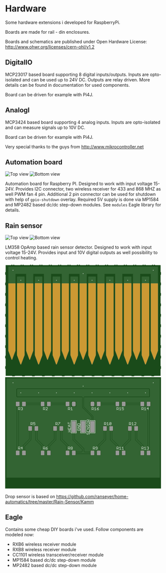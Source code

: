 # Hardware
Some hardware extensions i developed for RaspberryPi.

Boards are made for rail - din enclosures.

Boards and schematics are published under Open Hardware License:
http://www.ohwr.org/licenses/cern-ohl/v1.2

DigitalIO
----------
MCP23017 based board supporting 8 digital inputs/outputs.
Inputs are opto-isolated and can be used up to 24V DC.
Outputs are relay driven. More details can be found in
documentation for used components.

Board can be driven for example with Pi4J.

AnalogI
-------
MCP3424 based board supporting 4 analog inputs.
Inputs are opto-isolated and can measure signals up to 10V DC.

Board can be driven for example with Pi4J.


Very special thanks to the guys from http://www.mikrocontroller.net

Automation board
----------------

![Top view](./MainBoard/MainBoardTop.svg)
![Bottom view](./MainBoard/MainBoardBottom.svg)

Automation board for Raspberry PI. Designed to work with input voltage 15-24V.
Provides I2C connector, two wireless receiver for 433 and 868 MHZ as well PWM
fan 4 pin. Additional 2 pin connector can be used for shutdown with help of
`gpio-shutdown` overlay. Required 5V supply is done via MP1584 and MP2482 based
dc/dc step-down modules. See `modules` Eagle library for details.

Rain sensor
-----------

![Top view](./Regensensor/RainSensorTop.svg)
![Bottom view](./Regensensor/RainSensorBottom.svg)

LM358 OpAmp based rain sensor detector. Designed to work with input voltage 15-24V.
Provides input and 10V digital outputs as well possibility to control heating.

![Top view](./Regensensor/KammSensorTop.svg)
![Bottom view](./Regensensor/KammSensorBottom.svg)

Drop sensor is based on https://github.com/ranseyer/home-automatics/tree/master/Rain-Sensor/Kamm

Eagle
-------
Contains some cheap DIY boards i've used. Follow components are modeled now:
- RXB6 wireless receiver module
- RXB8 wireless receiver module
- CC1101 wireless transceiver/receiver module
- MP1584 based dc/dc step-down module
- MP2482 based dc/dc step-down module
